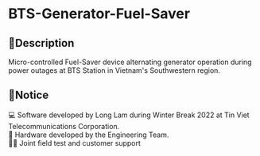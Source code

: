 # BTS-Generator-Fuel-Saver
## 🌲Description
Micro-controlled Fuel-Saver device alternating generator operation during power outages at BTS Station in Vietnam's Southwestern region.

## 🌲Notice
:computer: Software developed by Long Lam during Winter Break 2022 at Tin Viet Telecommunications Corporation. <br>
:hammer: Hardware developed by the Engineering Team. <br>
:technologist: Joint field test and customer support
